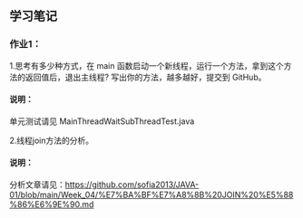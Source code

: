 ## 学习笔记

### 作业1：

1.思考有多少种方式，在 main 函数启动一个新线程，运行一个方法，拿到这个方法的返回值后，退出主线程? 写出你的方法，越多越好，提交到 GitHub。

#### 说明： 

单元测试请见 MainThreadWaitSubThreadTest.java

2.线程join方法的分析。

#### 说明： 

分析文章请见：https://github.com/sofia2013/JAVA-01/blob/main/Week_04/%E7%BA%BF%E7%A8%8B%20JOIN%20%E5%88%86%E6%9E%90.md
